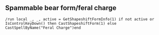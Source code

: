 ## Spammable bear form/feral charge
```
/run local _, _, active = GetShapeshiftFormInfo(1) if not active or IsControlKeyDown() then CastShapeshiftForm(1) else CastSpellByName("Feral Charge")end
```